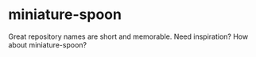 # miniature-spoon
Great repository names are short and memorable. Need inspiration? How about miniature-spoon?
